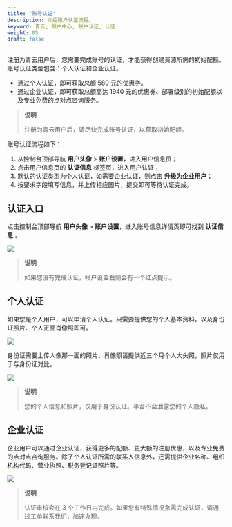 ```yaml
---
title: "账号认证"
description: 介绍账户认证流程。
keyword: 青云, 账户中心, 账户认证, 认证
weight: 05
draft: false
---
```


注册为青云用户后，您需要完成账号的认证，才能获得创建资源所需的初始配额。账号认证类型包含：个人认证和企业认证。

- 通过个人认证，即可获取总额 580 元的优惠券。
- 通过企业认证，即可获取总额高达 1940 元的优惠券、部署级别的初始配额以及专业免费的点对点咨询服务。

>**说明**
>
>注册为青云用户后，请尽快完成账号认证，以获取初始配额。

账号认证流程如下：

1. 从控制台顶部导航 **用户头像** > **账户设置**，进入用户信息页；
2. 点击用户信息页的 **认证信息** 标签页，进入用户认证；
3. 默认的认证类型为个人认证，如需要企业认证，则点击 **升级为企业用户**；
4. 按要求字段填写信息，并上传相应图片，提交即可等待认证完成。

## 认证入口

点击控制台顶部导航 **用户头像** > **账户设置**，进入账号信息详情页即可找到 **认证信息** 。

![](../../_images/user-verify-entry.png)

>**说明**
>
>如果您没有完成认证，帐户设置右侧会有一个红点提示。

## 个人认证

如果您是个人用户，可以申请个人认证。只需要提供您的个人基本资料，以及身份证照片、个人正面肖像照即可。

![](../../_images/user-verify-normal-user-info.png)

身份证需要上传人像那一面的照片，肖像照请提供近三个月个人大头照，照片仅用于与身份证对比。

![](../../_images/user-verify-image.png)

>**说明**
>
>您的个人信息和照片，仅用于身份认证。平台不会泄露您的个人隐私。

## 企业认证

企业用户可以通过企业认证，获得更多的配额、更大额的注册优惠，以及专业免费的点对点咨询服务。除了个人认证所需的联系人信息外，还需提供企业名称、组织机构代码、营业执照、税务登记证照片等。

![](../../_images/user-verify-enterprise-user-info.png)

>**说明**
>
>认证审核会在 3 个工作日内完成。如果您有特殊情况急需完成认证，请通过工单联系我们，加速办理。
